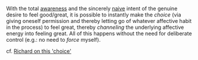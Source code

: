 With the total [awareness](#awareness) and the sincerely [naive](#naivete) intent of the genuine desire to feel good/great, it is possible to instantly make the *choice* (via giving oneself permission and thereby letting go of whatever affective habit in the process) to feel great, thereby *channeling* the underlying affective energy into feeling great. All of this happens without the need for deliberate control (e.g.: no need to *force* myself).

cf. [Richard on this 'choice'](https://x.com/sridca/status/1855301170341831050)
